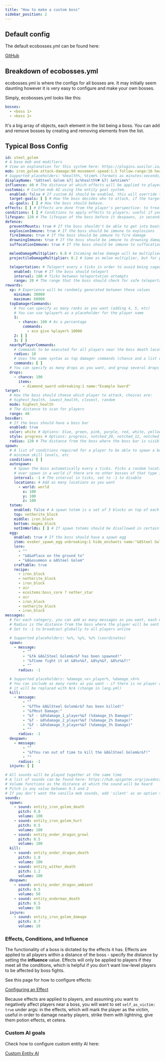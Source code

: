 ```yaml
---
title: "How to make a custom boss"
sidebar_position: 2
---
```


## Default config
The default ecobosses.yml can be found here:

[GitHub](https://github.com/Auxilor/EcoBosses/blob/master/eco-core/core-plugin/src/main/resources/ecobosses.yml)

## Breakdown of ecobosses.yml
ecobosses.yml is where the configs for all bosses are. It may initially seem daunting however it is very easy to configure and make your own bosses.

Simply, ecobosses.yml looks like this:
```yaml
bosses:
  - <boss 1>
  - <boss 2>
```

It's a big array of objects, each element in the list being a boss. You can add and remove bosses by creating and removing elements from the list.

## Typical Boss Config

```yaml
id: steel_golem
# A base mob and modifiers
# View an explanation for this system here: https://plugins.auxilor.io/all-plugins/the-entity-lookup-system
mob: iron_golem attack-damage:90 movement-speed:1.5 follow-range:16 health:1200
# Supported placeholders: %health%, %time% (formats as minutes:seconds, eg 1:56)
displayName: "&8Steel Golem &7| &c%health%♥ &7| &e%time%"
influence: 40 # The distance at which effects will be applied to players
customai: # Custom mob AI using the entity goal system.
  enabled: false # If custom AI should be enabled, this will override the vanilla mob behaviour.
  target-goals: [ ] # How the boss decides who to attack, if the target mode isn't being used.
  ai-goals: [ ] # How the boss should behave.
effects: [ ] # Effects are done from the player's perspective: to treat the player as the victim, use the self_as_victim option in args
conditions: [ ] # Conditions to apply effects to players; useful if you don't want to affect low-level players
lifespan: 120 # The lifespan of the boss before it despawns, in seconds. Set to a massive number to disable.
defence:
  preventMounts: true # If the boss shouldn't be able to get into boats, minecarts, etc
  explosionImmune: true # If the boss should be immune to explosions
  fireImmune: true # If the boss should be immune to fire damage
  drowningImmune: true # If the boss should be immune to drowning damage
  suffocationImmune: true # If the boss should be immune to suffocation

  meleeDamageMultiplier: 0.8 # Incoming melee damage will be multiplied by this value. Set to 0 to render immune against melee
  projectileDamageMultiplier: 0.2 # Same as melee multiplier, but for projectiles

  teleportation: # Teleport every x ticks in order to avoid being caged in obsidian or similar
    enabled: true # If the boss should teleport
    interval: 100 # Ticks between teleportation attempts
    range: 20 # The range that the boss should check for safe teleportation blocks.
rewards:
  xp: # Experience will be randomly generated between these values
    minimum: 30000
    maximum: 60000
  topDamagerCommands:
    # You can specify as many ranks as you want (adding 4, 5, etc)
    # You can use %player% as a placeholder for the player name
    1:
      - chance: 100 # As a percentage
        commands:
          - eco give %player% 10000
    2: [ ]
    3: [ ]
  nearbyPlayerCommands:
    # Commands to be executed for all players near the boss death location
    radius: 10
    # Uses the same syntax as top damager commands (chance and a list of commands, can use %player%)
    commands: [ ]
  # You can specify as many drops as you want, and group several drops together under one chance
  drops:
    - chance: 100
      items:
        - diamond_sword unbreaking:1 name:"Example Sword"
target:
  # How the boss should choose which player to attack, choices are:
  # highest_health, lowest_health, closest, random
  mode: highest_health
  # The distance to scan for players
  range: 40
bossBar:
  # If the boss should have a boss bar
  enabled: true
  color: white # Options: blue, green, pink, purple, red, white, yellow
  style: progress # Options: progress, notched_20, notched_12, notched_10, notched_6
  radius: 120 # The distance from the boss where the boss bar is visible
spawn:
  # A list of conditions required for a player to be able to spawn a boss, useful to set
  # minimum skill levels, etc
  conditions: [ ]
  autospawn:
    # Spawn the boss automatically every x ticks. Picks a random location, but will only
    # ever spawn in a world if there are no other bosses of that type in the world.
    interval: -1 # The interval in ticks, set to -1 to disable
    locations: # Add as many locations as you want
      - world: world
        x: 100
        y: 100
        z: 100
  totem:
    enabled: false # A spawn totem is a set of 3 blocks on top of each other to spawn a boss (like a snow golem)
    top: netherite_block
    middle: iron_block
    bottom: magma_block
    notInWorlds: [ ] # If spawn totems should be disallowed in certain worlds, specify them here
  egg:
    enabled: true # If the boss should have a spawn egg
    item: evoker_spawn_egg unbreaking:1 hide_enchants name:"&8Steel Golem&f Spawn Egg"
    lore:
      - ""
      - "&8&oPlace on the ground to"
      - "&8&osummon a &8Steel Golem"
    craftable: true
    recipe:
      - iron_block
      - netherite_block
      - iron_block
      - air
      - ecoitems:boss_core ? nether_star
      - air
      - iron_block
      - netherite_block
      - iron_block
messages:
  # For each category, you can add as many messages as you want, each with their own radius.
  # Radius is the distance from the boss where the player will be sent the message
  # Set to -1 to broadcast globally to all players online

  # Supported placeholders: %x%, %y%, %z% (coordinates)
  spawn:
    - message:
        - ""
        - "&fA &8&lSteel Golem&r&f has been spawned!"
        - "&fCome fight it at &8%x%&f, &8%y%&f, &8%z%&f!"
        - ""
      radius: -1

  # Supported placeholders: %damage_<x>_player%, %damage_<X>%
  # You can include as many ranks as you want - if there is no player at a certain rank,
  # it will be replaced with N/A (change in lang.yml)
  kill:
    - message:
        - ""
        - "&fThe &8&lSteel Golem&r&f has been killed!"
        - "&fMost Damage:"
        - "&f - &8%damage_1_player%&f (%damage_1% Damage)"
        - "&f - &8%damage_2_player%&f (%damage_2% Damage)"
        - "&f - &8%damage_3_player%&f (%damage_3% Damage)"
        - ""
      radius: -1
  despawn:
    - message:
        - ""
        - "&fYou ran out of time to kill the &8&lSteel Golem&r&f!"
        - ""
      radius: -1
  injure: [ ]

# All sounds will be played together at the same time
# A list of sounds can be found here: https://hub.spigotmc.org/javadocs/bukkit/org/bukkit/Sound.html
# Volume functions as the distance at which the sound will be heard
# Pitch is any value between 0.5 and 2
# If you don't want the vanilla mob sounds, add 'silent' as an option to the mob
sounds:
  spawn:
    - sound: entity_iron_golem_death
      pitch: 0.8
      volume: 100
    - sound: entity_iron_golem_hurt
      pitch: 0.5
      volume: 100
    - sound: entity_ender_dragon_growl
      pitch: 0.5
      volume: 100
  kill:
    - sound: entity_ender_dragon_death
      pitch: 1.8
      volume: 100
    - sound: entity_wither_death
      pitch: 1.2
      volume: 100
  despawn:
    - sound: entity_ender_dragon_ambient
      pitch: 0.5
      volume: 50
    - sound: entity_enderman_death
      pitch: 0.5
      volume: 50
  injure:
    - sound: entity_iron_golem_damage
      pitch: 0.7
      volume: 10
```

### Effects, Conditions, and Influence
The functionality of a boss is dictated by the effects it has. Effects are applied to all players within a distance of the boss - specify the distance by setting the **influence** value. Effects will only be applied to players if they meet all the conditions, which is helpful if you don't want low-level players to be affected by boss fights.

See this page for how to configure effects:

[Configuring an Effect](https://plugins.auxilor.io/effects/configuring-an-effect)

Because effects are applied to players, and assuming you want to negatively affect players near a boss, you will want to set `self_as_victim: true` under args: in the effects, which will mark the player as the victim, useful in order to damage nearby players, strike them with lightning, give them potion effects, et cetera.

### Custom AI goals
Check how to configure custom entity AI here:

[Custom Entity AI](https://plugins.auxilor.io/all-plugins/custom-entity-ai)

